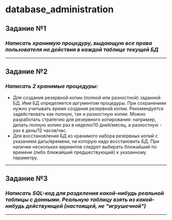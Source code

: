 # database_administration

## Задание №1
### ___Написать хранимую процедуру, выдающую все права пользователя на действия в каждой таблице текущей БД___
***

## Задание №2
### ___Написать 2 хранимые процедуры:___
*  Для создания резервной копии (полной или разностной) заданной БД. Имя БД определяется аргументом процедуры.
   При сохранениии нужно учитывать время создания резервной копии. Рекомендуется задействовать как полную, так и разностную копии.
   Можно разработать стратегию для резервного копирования: например, делать полную копию раз в неделю/10 дней/месяц, а разностную - раз в день/12 часов/час.
*  Для восстановления БД из хранимого набора резервных копий с указанием даты/времени, на которую надо восстановить БД.
   При наличии нескольких вариантов следует выбирать ближайший по времени (либо ближайший предшествующий) к указанному параметру.
***

## Задание №3
### ___Написать SQL-код для разделения какой-нибудь реальной таблицы с данными. Реальную таблицу взять из какой-нибудь действующей (настоящей, не "игрушечной")___
***